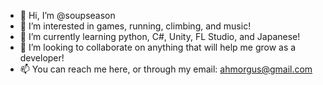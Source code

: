 - 👋 Hi, I’m @soupseason
- 👀 I’m interested in games, running, climbing, and music! 
- 🌱 I’m currently learning python, C#, Unity, FL Studio, and Japanese!
- 💞️ I’m looking to collaborate on anything that will help me grow as a developer!
- 📫 You can reach me here, or through my email: ahmorgus@gmail.com 

